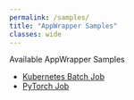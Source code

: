 ```yaml
---
permalink: /samples/
title: "AppWrapper Samples"
classes: wide
---
```


Available AppWrapper Samples
   + [Kubernetes Batch Job](/samples/batch-job)
   + [PyTorch Job](/samples/pytorch)

